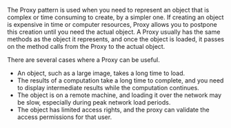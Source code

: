 The Proxy pattern is used when you need to represent an object that is complex or time consuming to create, by a simpler one. If creating an object is expensive in time or computer resources, Proxy allows you to postpone this creation until you need the actual object. A Proxy usually has the same methods as the object it represents, and once the object is loaded, it passes on the method calls from the Proxy to the actual object.

There are several cases where a Proxy can be useful.
+	An object, such as a large image, takes a long time to load.
+	The results of a computation take a long time to complete, and you need to display intermediate results while the computation continues.
+	The object is on a remote machine, and loading it over the network may be slow, especially during peak network load periods.
+	The object has limited access rights, and the proxy can validate the access permissions for that user.

